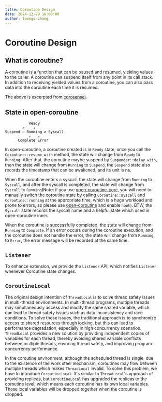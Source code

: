 ```yaml
---
title: Coroutine Design
date: 2024-12-29 16:00:00
author: loongs-zhang
---
```


# Coroutine Design

## What is coroutine?

A [coroutine](https://en.wikipedia.org/wiki/Coroutine) is a function that can be paused and resumed, yielding values to
the caller. A coroutine can suspend itself from any point in its call stack. In addition to receiving yielded values
from a coroutine, you can also pass data into the coroutine each time it is
resumed.

The above is excerpted from [corosensei](https://github.com/Amanieu/corosensei).

## State in open-coroutine

```text
           Ready
        ↗    ↓
Suspend ← Running ⇄ Syscall
           ↙   ↘
      Complete Error
```

In open-coroutine, a coroutine created is in `Ready` state, once you call the `Coroutine::resume_with` method, the state
will change from `Ready` to `Running`. After that, the coroutine maybe suspend by `Suspender::delay_with`, then the
state will change from `Running` to `Suspend`, the `Suspend` state also records the timestamp that can be awakened, and
its unit is ns.

When the coroutine enters a syscall, the state will change from `Running` to `Syscall`, and after the syscall is
completed, the state will change from `Syscall` to `Running`(Note: if you
use [open-coroutine-core](https://crates.io/crates/open-coroutine-core), you will need to manually switch the coroutine
state by calling `Coroutine::syscall` and `Coroutine::running` at the appropriate time, which is a huge workload and
prone to errors, so please use [open-coroutine](https://crates.io/crates/open-coroutine) and enable `hook`). BTW,
the `Syscall` state records the syscall name and a helpful state which used in open-coroutine inner.

When the coroutine is successfully completed, the state will change from `Running` to `Complete`. If an error occurs
during the coroutine execution, and the coroutine does not handle the error, the state will change from `Running`
to `Error`, the error message will be recorded at the same time.

## `Listener`

To enhance extension, we provide the `Listener` API, which notifies `Listener` whenever Coroutine state changes.

## `CoroutineLocal`

The original design intention of `ThreadLocal` is to solve thread safety issues in multi-thread environments. In
multi-thread programs, multiple threads may simultaneously access and modify the same shared variable, which can lead
to thread safety issues such as data inconsistency and race conditions. To solve these issues, the traditional approach
is to synchronize access to shared resources through locking, but this can lead to performance degradation, especially
in high concurrency scenarios. `ThreadLocal` provides a new solution by providing independent copies of variables for each
thread, thereby avoiding shared variable conflicts between multiple threads, ensuring thread safety, and improving
program concurrency performance.

In the coroutine environment, although the scheduled thread is single, due to the existence of the work steel mechanism,
coroutines may flow between multiple threads which makes `ThreadLocal` invalid. To solve this problem, we have to
introduce `CoroutineLocal`. It's similar to `ThreadLocal`'s approach of providing replicas, but `CoroutineLocal` has
upgraded the replicas to the coroutine level, which means each coroutine has its own local variables. These local
variables will be dropped together when the coroutine is dropped.
